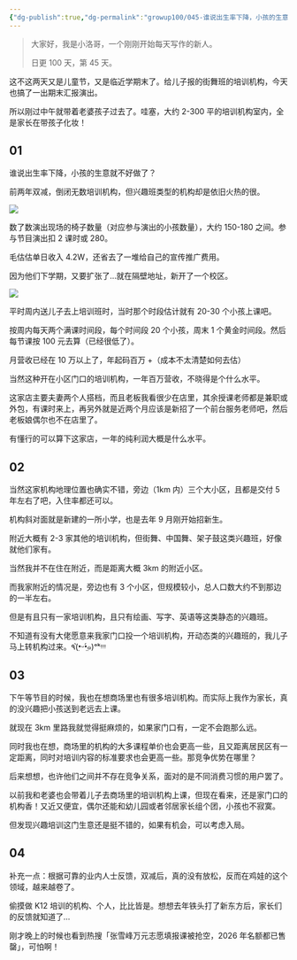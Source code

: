 ```yaml
---
{"dg-publish":true,"dg-permalink":"growup100/045-谁说出生率下降，小孩的生意就不好做了？","permalink":"/growup100/045-谁说出生率下降，小孩的生意就不好做了？/","tags":["小洛哥成长笔记"],"noteIcon":"1","created":"2024-06-02","updated":"2024-06-02"}
---
```



> 大家好，我是小洛哥，一个刚刚开始每天写作的新人。
> 
> 日更 100 天，第 45 天。

这不这两天又是儿童节，又是临近学期末了。给儿子报的街舞班的培训机构，今天也搞了一出期末汇报演出。

所以刚过中午就带着老婆孩子过去了。哇塞，大约 2-300 平的培训机构室内，全是家长在带孩子化妆！

## 01

谁说出生率下降，小孩的生意就不好做了？

前两年双减，倒闭无数培训机构，但兴趣班类型的机构却是依旧火热的很。

![](http://img.xlg.life/images%2F2024%2F06%2F02%2F20240602224103-9d8ff5323abc78a2af666649a18b3790.png)

数了数演出现场的椅子数量（对应参与演出的小孩数量），大约 150-180 之间。参与节目演出扣 2 课时或 280。

毛估估单日收入 4.2W，还省去了一堆给自己的宣传推广费用。

因为他们下学期，又要扩张了...就在隔壁地址，新开了一个校区。

![](http://img.xlg.life/images%2F2024%2F06%2F02%2F20240602224315-4b045973076e4765f2c9b958937cb7de.png)

平时周内送儿子去上培训班时，当时那个时段估计就有 20-30 个小孩上课吧。

按周内每天两个满课时间段，每个时间段 20 个小孩，周末 1 个黄金时间段。然后每节课按 100 元去算（已经很低了）。

月营收已经在 10 万以上了，年起码百万 +（成本不太清楚如何去估）

当然这种开在小区门口的培训机构，一年百万营收，不晓得是个什么水平。

这家店主要夫妻两个人搭档，而且老板我看很少在店里，其余授课老师都是兼职或外包，有课时来上，再另外就是近两个月应该是新招了一个前台服务老师吧，然后老板娘偶尔也不在店里了。

有懂行的可以算下这家店，一年的纯利润大概是什么水平。

## 02

当然这家机构地理位置也确实不错，旁边（1km 内）三个大小区，且都是交付 5 年左右了吧，入住率都还可以。

机构斜对面就是新建的一所小学，也是去年 9 月刚开始招新生。

附近大概有 2-3 家其他的培训机构，但街舞、中国舞、架子鼓这类兴趣班，好像就他们家有。

当然我并不在住在附近，而是距离大概 3km 的附近小区。

而我家附近的情况是，旁边也有 3 个小区，但规模较小，总人口数大约不到那边的一半左右。

但是有且只有一家培训机构，且只有绘画、写字、英语等这类静态的兴趣班。

不知道有没有大佬愿意来我家门口投一个培训机构，开动态类的兴趣班的，我儿子马上转机构过来。٩(•̤̀ᵕ•̤́๑)ᵒᵏᵎᵎᵎᵎ

## 03

下午等节目的时候，我也在想商场里也有很多培训机构。而实际上我作为家长，真的没兴趣把小孩送到老远去上课。

就现在 3km 里路我就觉得挺麻烦的，如果家门口有，一定不会跑那么远。

同时我也在想，商场里的机构的大多课程单价也会更高一些，且又距离居民区有一定距离，同时对培训内容的标准要求也会更高一些。那竞争优势在哪里？

后来想想，也许他们之间并不存在竞争关系，面对的是不同消费习惯的用户罢了。

以前我和老婆也会带着儿子去商场里的培训机构上课，但现在看来，还是家门口的机构香！又近又便宜，偶尔还能和幼儿园或者邻居家长组个团，小孩也不寂寞。

但发现兴趣培训这门生意还是挺不错的，如果有机会，可以考虑入局。

## 04

补充一点：根据可靠的业内人士反馈，双减后，真的没有放松，反而在鸡娃的这个领域，越来越卷了。

偷摸做 K12 培训的机构、个人，比比皆是。想想去年铁头打了新东方后，家长们的反馈就知道了...

刚才晚上的时候也看到热搜「张雪峰万元志愿填报课被抢空，2026 年名额都已售罄」，可怕啊！